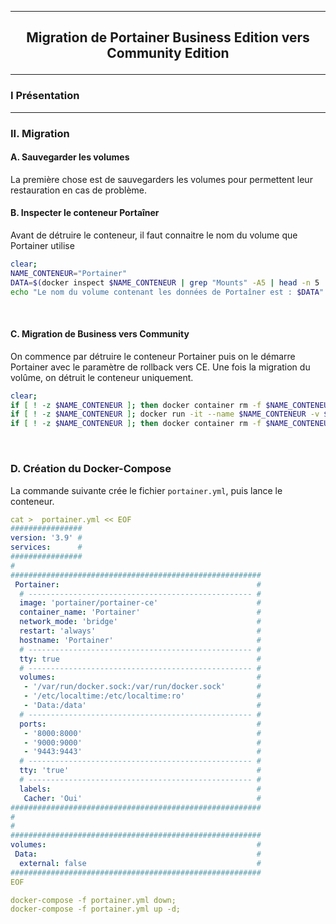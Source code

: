 ------------------------------------------------------------------------------------------------------------------------------------------------------------------------------------------
## <p align='center'> Migration de Portainer Business Edition vers Community Edition </p>
------------------------------------------------------------------------------------------------------------------------------------------------------------------------------------------
### I Présentation

------------------------------------------------------------------------------------------------------------------------------------------------------------------------------------------
### II. Migration
#### A. Sauvegarder les volumes
La première chose est de sauvegarders les volumes pour permettent leur restauration en cas de problème.

#### B. Inspecter le conteneur Portaîner
Avant de détruire le conteneur, il faut connaitre le nom du volume que Portainer utilise
```bash
clear;
NAME_CONTENEUR="Portainer"
DATA=$(docker inspect $NAME_CONTENEUR | grep "Mounts" -A5 | head -n 5 | grep Source | cut -d ":" -f 2 | cut -d '"' -f 2)
echo "Le nom du volume contenant les données de Portaîner est : $DATA"
```

<br />

#### C. Migration de Business vers Community
On commence par détruire le conteneur Portainer puis on le démarre Portainer avec le paramètre de rollback vers CE. Une fois la migration du volûme, on détruit le conteneur uniquement.
```bash
clear;
if [ ! -z $NAME_CONTENEUR ]; then docker container rm -f $NAME_CONTENEUR; fi
if [ ! -z $NAME_CONTENEUR ]; docker run -it --name $NAME_CONTENEUR -v $DATA:/data portainer/portainer-ee --rollback-to-ce;
if [ ! -z $NAME_CONTENEUR ]; then docker container rm -f $NAME_CONTENEUR; fi
```

<br />

### D. Création du Docker-Compose
La commande suivante crée le fichier `portainer.yml`, puis lance le conteneur.
```yml
cat >  portainer.yml << EOF
################
version: '3.9' #
services:      #
################
#
########################################################
 Portainer:                                            #
  # -------------------------------------------------- #
  image: 'portainer/portainer-ce'                      #
  container_name: 'Portainer'                          #
  network_mode: 'bridge'                               #
  restart: 'always'                                    #
  hostname: 'Portainer'                                #
  # -------------------------------------------------- #
  tty: true                                            #
  # -------------------------------------------------- #
  volumes:                                             #
   - '/var/run/docker.sock:/var/run/docker.sock'       #
   - '/etc/localtime:/etc/localtime:ro'                #
   - 'Data:/data'                                      #
  # -------------------------------------------------- #
  ports:                                               #
   - '8000:8000'                                       #
   - '9000:9000'                                       #
   - '9443:9443'                                       #
  # -------------------------------------------------- #
  tty: 'true'                                          #
  # -------------------------------------------------- #
  labels:                                              #
   Cacher: 'Oui'                                       #
########################################################
#
#
########################################################
volumes:                                               #
 Data:                                                 #
  external: false                                      #
########################################################
EOF

docker-compose -f portainer.yml down;
docker-compose -f portainer.yml up -d;
```
